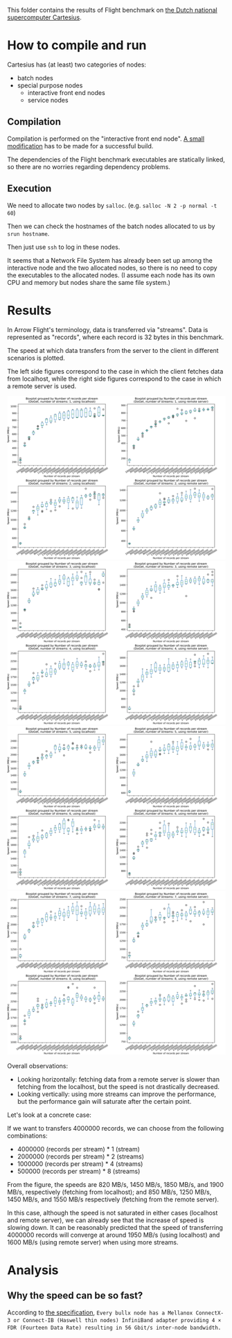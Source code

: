 This folder contains the results of Flight benchmark on [the Dutch national supercomputer Cartesius](https://userinfo.surfsara.nl/systems/cartesius).

# How to compile and run
Cartesius has (at least) two categories of nodes:
* batch nodes
* special purpose nodes
    - interactive front end nodes
    - service nodes

## Compilation
Compilation is performed on the "interactive front end node".
[A small modification](https://github.com/apache/arrow/pull/5962) has to be made for a successful build.

The dependencies of the Flight benchmark executables are statically linked, so there are no worries regarding dependency problems.

## Execution
We need to allocate two nodes by ``salloc``. (e.g. ``salloc -N 2 -p normal -t 60``)

Then we can check the hostnames of the batch nodes allocated to us by ``srun hostname``.

Then just use ``ssh`` to log in these nodes.

It seems that a Network File System has already been set up among the interactive node and the two allocated nodes, so there is no need to copy the executables to the allocated nodes.
(I assume each node has its own CPU and memory but nodes share the same file system.)

# Results
In Arrow Flight's terminology, data is transferred via "streams".
Data is represented as "records", where each record is 32 bytes in this benchmark.

The speed at which data transfers from the server to the client in different scenarios is plotted.

The left side figures correspond to the case in which the client fetches data from localhost, while the right side figures correspond to the case in which a remote server is used.

![Number of streams: 1 and 2](comp_figs/12.png)
![Number of streams: 3 and 4](comp_figs/34.png)
![Number of streams: 5 and 6](comp_figs/56.png)
![Number of streams: 7 and 8](comp_figs/78.png)

Overall observations:
* Looking horizontally: fetching data from a remote server is slower than fetching from the localhost, but the speed is not drastically decreased.
* Looking vertically: using more streams can improve the performance, but the performance gain will saturate after the certain point.

Let's look at a concrete case:

If we want to transfers 4000000 records, we can choose from the following combinations:
* 4000000 (records per stream) * 1 (stream)
* 2000000 (records per stream) * 2 (streams)
* 1000000 (records per stream) * 4 (streams)
* 500000 (records per stream) * 8 (streams)

From the figure, the speeds are 820 MB/s, 1450 MB/s, 1850 MB/s, and 1900 MB/s, respectively (fetching from localhost); and 850 MB/s, 1250 MB/s, 1450 MB/s, and 1550 MB/s respectively (fetching from the remote server).

In this case, although the speed is not saturated in either cases (localhost and remote server), we can already see that the increase of speed is slowing down.
It can be reasonably predicted that the speed of transferring 4000000 records will converge at around 1950 MB/s (using localhost) and 1600 MB/s (using remote server) when using more streams.

# Analysis
## Why the speed can be so fast?
According to [the specification](https://userinfo.surfsara.nl/systems/cartesius/description), `Every bullx node has a Mellanox ConnectX-3 or Connect-IB (Haswell thin nodes) InfiniBand adapter providing 4 × FDR (Fourteen Data Rate) resulting in 56 Gbit/s inter-node bandwidth.`

